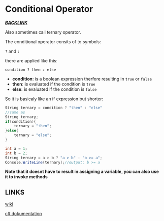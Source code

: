 # Conditional Operator
[*__BACKLINK__*](../README.md)

Also sometimes call ternary operator.

The conditional operator consits of to symbols:

`?` and `:`

there are applied like this:

`condition ? then : else`

- **condition:** is a boolean expression therfore resulting in `true` or `false`
- **then:** is evaluated if the condition is `true`
- **else:** is evaluated if the condition is `false`

So it is basicaly like an if expression but shorter:

```cs
String ternary = condition ? "then" : "else"
//same as
String ternary;
if(condition){
    ternary = "then";
}else{
    ternary = "else";
}
```

```cs
int a = 1;
int b = 2;
String ternary = a > b ? "a > b" : "b >= a";
Console.WriteLine(ternary);//output: b >= a
```
**Note that it doesnt have to result in assigning a variable,
you can also use it to invoke methods**
## LINKS
[wiki](https://en.wikipedia.org/wiki/Conditional_operator)

[c# dokumentation](https://learn.microsoft.com/en-us/cpp/cpp/conditional-operator-q?view=msvc-170)
